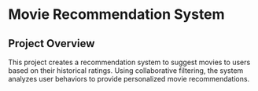 # Movie Recommendation System

## Project Overview
This project creates a recommendation system to suggest movies to users based on their historical ratings.
Using collaborative filtering, the system analyzes user behaviors to provide personalized movie recommendations.
